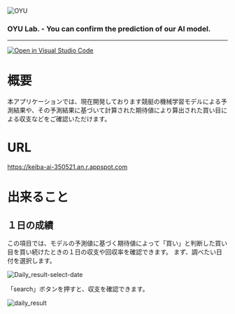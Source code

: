![OYU](https://user-images.githubusercontent.com/99964360/200830692-71918dac-bb66-4b13-a540-27ccde5593b5.png)

 ### OYU Lab. - You can confirm the prediction of our AI model.
---

[![Open in Visual Studio Code](https://img.shields.io/static/v1?logo=visualstudiocode&label=&message=Open%20in%20Visual%20Studio%20Code&labelColor=2c2c32&color=007acc&logoColor=007acc)](https://open.vscode.dev/tai72/boatrace_app)

# 概要

本アプリケーションでは、現在開発しております競艇の機械学習モデルによる予測結果や、その予測結果に基づいて計算された期待値により算出された買い目による収支などをご確認いただけます。

# URL

<https://keiba-ai-350521.an.r.appspot.com>

# 出来ること

## １日の成績

この項目では、モデルの予測値に基づく期待値によって「買い」と判断した買い目を買い続けたときの１日の収支や回収率を確認できます。
まず、調べたい日付を選択します。

![Daily_result-select-date](https://user-images.githubusercontent.com/99964360/200835599-0e4df87a-1a68-4982-80be-211ae126290e.png)

「search」ボタンを押すと、収支を確認できます。

![daily_result](https://user-images.githubusercontent.com/99964360/200836598-d11b88c1-a3b0-4848-9214-f825961117f1.png)
